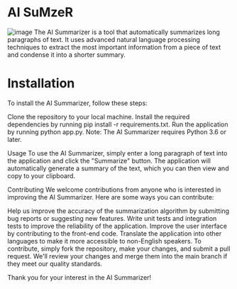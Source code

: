 # AI SuMzeR
![image](https://user-images.githubusercontent.com/93483932/233920529-fcc85efa-fd94-494e-ab9c-98571d9ac9bc.png)
The AI Summarizer is a tool that automatically summarizes long paragraphs of text. It uses advanced natural language processing techniques to extract the most important information from a piece of text and condense it into a shorter summary.

# Installation
To install the AI Summarizer, follow these steps:

Clone the repository to your local machine.
Install the required dependencies by running pip install -r requirements.txt.
Run the application by running python app.py.
Note: The AI Summarizer requires Python 3.6 or later.

Usage
To use the AI Summarizer, simply enter a long paragraph of text into the application and click the "Summarize" button. The application will automatically generate a summary of the text, which you can then view and copy to your clipboard.

Contributing
We welcome contributions from anyone who is interested in improving the AI Summarizer. Here are some ways you can contribute:

Help us improve the accuracy of the summarization algorithm by submitting bug reports or suggesting new features.
Write unit tests and integration tests to improve the reliability of the application.
Improve the user interface by contributing to the front-end code.
Translate the application into other languages to make it more accessible to non-English speakers.
To contribute, simply fork the repository, make your changes, and submit a pull request. We'll review your changes and merge them into the main branch if they meet our quality standards.

Thank you for your interest in the AI Summarizer!
